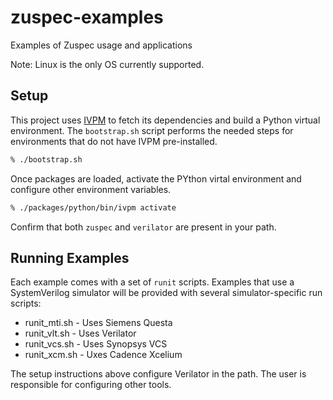 # zuspec-examples
Examples of Zuspec usage and applications

Note: Linux is the only OS currently supported. 

## Setup
This project uses [IVPM](https://fvutils.github.com/ivpm) to fetch 
its dependencies and build a Python virtual environment. The
`bootstrap.sh` script performs the needed steps for environments
that do not have IVPM pre-installed.

```bash
% ./bootstrap.sh
```

Once packages are loaded, activate the PYthon virtal environment
and configure other environment variables.

```bash
% ./packages/python/bin/ivpm activate
```

Confirm that both `zuspec` and `verilator` are present in your path.


## Running Examples
Each example comes with a set of `runit` scripts. Examples that use
a SystemVerilog simulator will be provided with several simulator-specific
run scripts:

- runit_mti.sh - Uses Siemens Questa
- runit_vlt.sh - Uses Verilator
- runit_vcs.sh - Uses Synopsys VCS
- runit_xcm.sh - Uxes Cadence Xcelium

The setup instructions above configure Verilator in the path. The user is
responsible for configuring other tools.